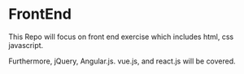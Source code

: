 FrontEnd 
===

This Repo will focus on front end exercise which includes html, css javascript.

Furthermore, jQuery, Angular.js. vue.js, and react.js will be covered.

